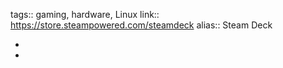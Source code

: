 ---
---

tags:: gaming, hardware, Linux
link:: https://store.steampowered.com/steamdeck
alias:: Steam Deck

-
-